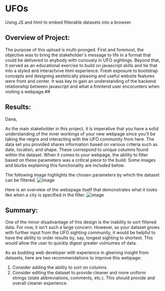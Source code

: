 # UFOs
Using JS and html to embed filterable datasets into a browser.
## Overview of Project:
The purpose of this upload is multi-pronged. First and foremost, the objective was to bring the stakeholder's message to life in a format that could be delivered to anybody with curiousty in UFO sightings. Beyond that, it served as an educational exercise to build on javascript skills and tie that into a styled and interactvive html experience. Fresh exposure to bootstrap concepts and designing aestetically pleasing and useful website features were front and center. It was key to gain an understanding of the backend relationship between javascript and what a frontend user encorunters when visiting a webpage.## 

## Results:
Dana,

As the main stakeholder in this project, it is imperative that you have a solid understanding of the inner workings of your new webpage since you'll be taking the reigns and interacting with the UFO community from here. The data set you provided shares information based on various criteria such as date, location, and shape. These correspond to unique columns found within the dataset. When it comes to your webpage, the ability to filter based on these parameters was a critical piece to the build. Some images and blurbs explaining this functionality are included below.


The following image highlights the chosen parameters by which the dataset can be filtered. 
![image](https://user-images.githubusercontent.com/109499859/205326964-0ed0a1d8-f938-417f-81ea-aa13e12124f7.png)


Here is an overview of the webspage itself that demonstrates what it looks like when a city is specified in the filter.
![image](https://user-images.githubusercontent.com/109499859/205327281-240c78fd-25df-43eb-9b0d-54fed875a533.png)




## Summary: 
One of the minor disadvantage of this design is the inability to sort filtered data. For now, it isn't such a large concern. However, as your dataset grows with further input from the UFO sighting community, it would be helpful to have the ability to order results by, say, longest sighting to shortest. This would allow the user to quickly digest greater volmumes of data. 

As as budding web developer with experience in gleening insight from datasets, here are two recommendations to improve this webpage:

1. Consider adding the ability to sort on columns.
2. Consider editing the dataset to provide cleaner and more uniform strings (state abbreviations, comments, etc.). This should provide and overall cleaner experience. 
